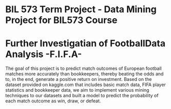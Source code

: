 # BIL 573 Term Project - Data Mining Project for BIL573 Course
# Further Investigatian of FootballData Analysis -F.I.F.A-

 The goal of this project is to predict match outcomes of European football matches more accurately than bookkeepers, thereby beating the odds and to, in the end, generate a positive return on investment. Based on the dataset provided on kaggle.com that includes basic match data, FIFA player statistics and bookkeeper data, we aim to implement various mining techniques to our datasets and built a model to predict the probability of each match outcome as win, draw, or defeat. 

